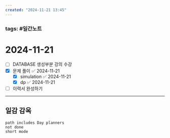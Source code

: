```yaml
---
created: "2024-11-21 13:45"
---
```


### tags: #일간노트
  
# 2024-11-21 
- [ ] DATABASE 생성부분 강의 수강
- [x] 문제 풀이 ✅ 2024-11-21
	- [x] simulation ✅ 2024-11-21
	- [x] dp ✅ 2024-11-21
- [ ] 이력서 완성하기
  
---  
## 일감 감옥  
```tasks  
path includes Day planners
not done  
short mode  
```